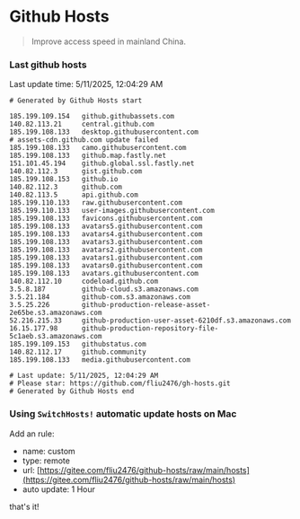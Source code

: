 # Github Hosts

> Improve access speed in mainland China.

### Last github hosts

Last update time: 5/11/2025, 12:04:29 AM

```base
# Generated by Github Hosts start 

185.199.109.154   github.githubassets.com
140.82.113.21     central.github.com
185.199.108.133   desktop.githubusercontent.com
# assets-cdn.github.com update failed
185.199.108.133   camo.githubusercontent.com
185.199.108.133   github.map.fastly.net
151.101.45.194    github.global.ssl.fastly.net
140.82.112.3      gist.github.com
185.199.108.153   github.io
140.82.112.3      github.com
140.82.113.5      api.github.com
185.199.110.133   raw.githubusercontent.com
185.199.110.133   user-images.githubusercontent.com
185.199.108.133   favicons.githubusercontent.com
185.199.108.133   avatars5.githubusercontent.com
185.199.108.133   avatars4.githubusercontent.com
185.199.108.133   avatars3.githubusercontent.com
185.199.108.133   avatars2.githubusercontent.com
185.199.108.133   avatars1.githubusercontent.com
185.199.108.133   avatars0.githubusercontent.com
185.199.108.133   avatars.githubusercontent.com
140.82.112.10     codeload.github.com
3.5.8.187         github-cloud.s3.amazonaws.com
3.5.21.184        github-com.s3.amazonaws.com
3.5.25.226        github-production-release-asset-2e65be.s3.amazonaws.com
52.216.215.33     github-production-user-asset-6210df.s3.amazonaws.com
16.15.177.98      github-production-repository-file-5c1aeb.s3.amazonaws.com
185.199.109.153   githubstatus.com
140.82.112.17     github.community
185.199.108.133   media.githubusercontent.com

# Last update: 5/11/2025, 12:04:29 AM
# Please star: https://github.com/fliu2476/gh-hosts.git
# Generated by Github Hosts end
```

### Using `SwitchHosts!` automatic update hosts on Mac
Add an rule:
- name: custom
- type: remote
- url: [https://gitee.com/fliu2476/github-hosts/raw/main/hosts](https://gitee.com/fliu2476/github-hosts/raw/main/hosts)
- auto update: 1 Hour

that's it!

